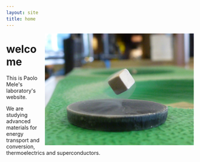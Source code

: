 ```yaml
---
layout: site
title: home
---
```


<a href="https://www.flickr.com/photos/tprentice/9267447818/"><img style="float: right; width: 400px;" src="/images/super_trevor.jpg" /></a>

# welcome

This is Paolo Mele's laboratory's website.

We are studying advanced materials for energy transport and conversion, thermoelectrics and superconductors.

